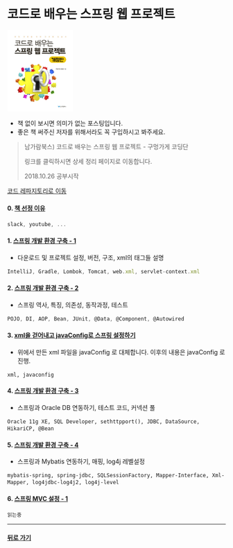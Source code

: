 코드로 배우는 스프링 웹 프로젝트
===
<img width="30%" height="30%" src="../img/guguSpring.jpg"></img>

* 책 없이 보시면 의미가 없는 포스팅입니다.
* 좋은 책 써주신 저자를 위해서라도 꼭 구입하시고 봐주세요.

>남가람북스) 코드로 배우는 스프링 웹 프로젝트 - 구멍가게 코딩단
>
>링크를 클릭하시면 상세 정리 페이지로 이동합니다.
>
> 2018.10.26 공부시작

[코드 레파지토리로 이동](https://github.com/1ilsang/guguSpring)

#### 0. [책 선정 이유](http://1ilsang.blog.me/221385767739)
```javascript
slack, youtube, ...
```

#### 1. [스프링 개발 환경 구축 - 1](http://1ilsang.blog.me/221385911861)
- 다운로드 및 프로젝트 설정, 버전, 구조, xml의 태그들 설명
```javascript
IntelliJ, Gradle, Lombok, Tomcat, web.xml, servlet-context.xml
```

#### 2. [스프링 개발 환경 구축 - 2](http://1ilsang.blog.me/221386784142)
- 스프링 역사, 특징, 의존성, 동작과정, 테스트
```javascript
POJO, DI, AOP, Bean, JUnit, @Data, @Component, @Autowired
```

#### 3. [xml을 걷어내고 javaConfig로 스프링 설정하기](http://1ilsang.blog.me/221386967274)
- 위에서 만든 xml 파일을 javaConfig 로 대체합니다. 이후의 내용은 javaConfig 로 진행.
```
xml, javaconfig
```

#### 4. [스프링 개발 환경 구축 - 3](http://1ilsang.blog.me/221386988019)
- 스프링과 Oracle DB 연동하기, 테스트 코드, 커넥션 풀
```
Oracle 11g XE, SQL Developer, sethttpport(), JDBC, DataSource, HikariCP, @Bean
```

#### 5. [스프링 개발 환경 구축 - 4](http://1ilsang.blog.me/221387558377)
- 스프링과 Mybatis 연동하기, 매핑, log4j 레벨설정
```
mybatis-spring, spring-jdbc, SQLSessionFactory, Mapper-Interface, Xml-Mapper, log4jdbc-log4j2, log4j-level
```

#### 6. [스프링 MVC 설정 - 1]()
```
읽는중
```

- - -
#### [뒤로 가기](./../../..)
